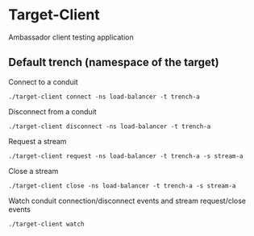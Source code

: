 # Target-Client

Ambassador client testing application

## Default trench (namespace of the target)

Connect to a conduit
```
./target-client connect -ns load-balancer -t trench-a
```

Disconnect from a conduit
```
./target-client disconnect -ns load-balancer -t trench-a
```

Request a stream
```
./target-client request -ns load-balancer -t trench-a -s stream-a
```

Close a stream
```
./target-client close -ns load-balancer -t trench-a -s stream-a
```

Watch conduit connection/disconnect events and stream request/close events
```
./target-client watch
```